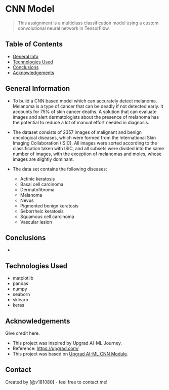 # CNN Model
> This assignment is a multiclass classification model using a custom convolutional neural network in TensorFlow. 


## Table of Contents
* [General Info](#general-information)
* [Technologies Used](#technologies-used)
* [Conclusions](#conclusions)
* [Acknowledgements](#acknowledgements)


## General Information
- To build a CNN based model which can accurately detect melanoma. Melanoma is a type of cancer that can be deadly if not detected early. It accounts for 75% of skin cancer deaths. A solution that can evaluate images and alert dermatologists about the presence of melanoma has the potential to reduce a lot of manual effort needed in diagnosis.

- The dataset consists of 2357 images of malignant and benign oncological diseases, which were formed from the International Skin Imaging Collaboration (ISIC). All images were sorted according to the classification taken with ISIC, and all subsets were divided into the same number of images, with the exception of melanomas and moles, whose images are slightly dominant.

- The data set contains the following diseases:

    - Actinic keratosis
    - Basal cell carcinoma
    - Dermatofibroma
    - Melanoma
    - Nevus
    - Pigmented benign keratosis
    - Seborrheic keratosis
    - Squamous cell carcinoma
    - Vascular lesion

## Conclusions
- 


## Technologies Used
- matplotlib
- pandas
- numpy
- seaborn
- sklearn
- keras


## Acknowledgements
Give credit here.
- This project was inspired by Upgrad AI-ML Journey.
- Reference: https://upgrad.com/
- This project was based on [Upgrad AI-ML CNN Module](https://upgrad.com).


## Contact
Created by [@v181080] - feel free to contact me!
